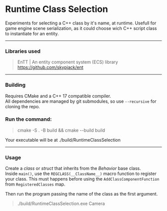 # Runtime Class Selection
Experiments for selecting a C++ class by it's name, at runtime. Usefull for game engine scene serialization, as it could choose wich C++ script class to instantiate for an entity.

---

### Libraries used
>EnTT | An entity component system (ECS) library  
>https://github.com/skypjack/ent

---
### Building
Requires CMake and a C++ 17 compatible compiler.  
All dependencies are managed by git submodules, so use `--recursive` for cloning the repo.  

### Run the command:
> cmake -S . -B build && cmake --build build

Your executable will be at ./build/RuntimeClassSelection

---
### Usage
Create a *class* or *struct* that inherits from the *Behavior* base class.  
Inside `main()`, use the `REGCLASS(__ClassName__)` macro function to register your class. This must happens before using the `AddClassComponentFunction` from `RegisteredClasses` map.

Then run the program passing the name of the class as the first argument.
>./build/RuntimeClassSelection.exe Camera